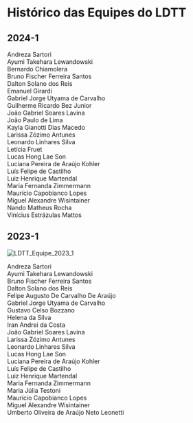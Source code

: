 # Histórico das Equipes do LDTT

## 2024-1

Andreza Sartori  
Ayumi Takehara Lewandowski  
Bernardo Chiamolera  
Bruno Fischer Ferreira Santos  
Dalton Solano dos Reis  
Emanuel Girardi  
Gabriel Jorge Utyama de Carvalho  
Guilherme Ricardo Bez Junior  
João Gabriel Soares Lavina  
João Paulo de Lima  
Kayla Gianotti Dias Macedo  
Larissa Zózimo Antunes  
Leonardo Linhares Silva  
Letícia Fruet  
Lucas Hong Lae Son  
Luciana Pereira de Araújo Kohler  
Luís Felipe de Castilho  
Luiz Henrique Martendal  
Maria Fernanda Zimmermann  
Maurício Capobianco Lopes  
Miguel Alexandre Wisintainer  
Nando Matheus Rocha  
Vinícius Estrázulas Mattos  

## 2023-1

![LDTT_Equipe_2023_1](./Imagens/LDTT_Equipe_2023_1.png)  

Andreza Sartori  
Ayumi Takehara Lewandowski  
Bruno Fischer Ferreira Santos  
Dalton Solano dos Reis  
Felipe Augusto De Carvalho De Araújo  
Gabriel Jorge Utyama de Carvalho  
Gustavo Celso Bozzano  
Helena da Silva  
Iran Andrei da Costa  
João Gabriel Soares Lavina  
Larissa Zózimo Antunes  
Leonardo Linhares Silva  
Lucas Hong Lae Son  
Luciana Pereira de Araújo Kohler  
Luís Felipe de Castilho  
Luiz Henrique Martendal  
Maria Fernanda Zimmermann  
Maria Júlia Testoni  
Maurício Capobianco Lopes  
Miguel Alexandre Wisintainer  
Umberto Oliveira de Araújo Neto Leonetti  
